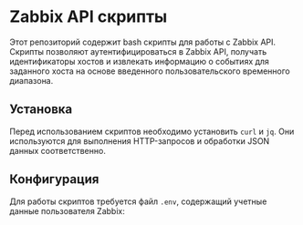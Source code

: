 # Zabbix API скрипты

Этот репозиторий содержит bash скрипты для работы с Zabbix API. 
Скрипты позволяют аутентифицироваться в Zabbix API, 
получать идентификаторы хостов и извлекать информацию о событиях для заданного хоста на основе введенного пользовательского временного диапазона.

## Установка

Перед использованием скриптов необходимо установить `curl` и `jq`. Они используются для выполнения HTTP-запросов и обработки JSON данных соответственно.

## Конфигурация

Для работы скриптов требуется файл `.env`, содержащий учетные данные пользователя Zabbix:


